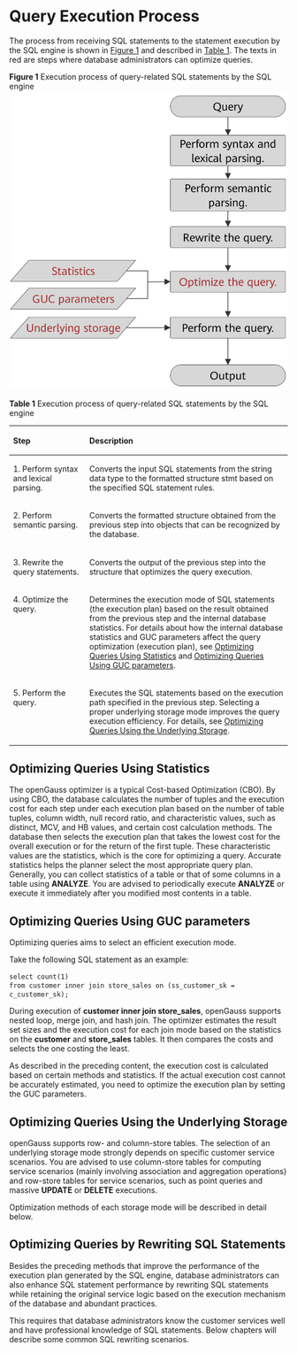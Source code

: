 # Query Execution Process<a name="EN-US_TOPIC_0289900900"></a>

The process from receiving SQL statements to the statement execution by the SQL engine is shown in  [Figure 1](#en-us_topic_0283137202_fig1295418215491)  and described in  [Table 1](#en-us_topic_0283137202_en-us_topic_0237121508_en-us_topic_0073320637_en-us_topic_0071158048_table11198623152535). The texts in red are steps where database administrators can optimize queries.

**Figure  1**  Execution process of query-related SQL statements by the SQL engine<a name="en-us_topic_0283137202_fig1295418215491"></a>  
![](figures/execution-process-of-query-related-sql-statements-by-the-sql-engine.png "execution-process-of-query-related-sql-statements-by-the-sql-engine")

**Table  1**  Execution process of query-related SQL statements by the SQL engine

<a name="en-us_topic_0283137202_en-us_topic_0237121508_en-us_topic_0073320637_en-us_topic_0071158048_table11198623152535"></a>
<table><thead align="left"><tr id="en-us_topic_0283137202_en-us_topic_0237121508_en-us_topic_0073320637_en-us_topic_0071158048_row59395253152535"><th class="cellrowborder" valign="top" width="27.400000000000002%" id="mcps1.2.3.1.1"><p id="en-us_topic_0283137202_en-us_topic_0237121508_en-us_topic_0073320637_en-us_topic_0071158048_p13922500152535"><a name="en-us_topic_0283137202_en-us_topic_0237121508_en-us_topic_0073320637_en-us_topic_0071158048_p13922500152535"></a><a name="en-us_topic_0283137202_en-us_topic_0237121508_en-us_topic_0073320637_en-us_topic_0071158048_p13922500152535"></a>Step</p>
</th>
<th class="cellrowborder" valign="top" width="72.6%" id="mcps1.2.3.1.2"><p id="en-us_topic_0283137202_en-us_topic_0237121508_en-us_topic_0073320637_en-us_topic_0071158048_p53980687152535"><a name="en-us_topic_0283137202_en-us_topic_0237121508_en-us_topic_0073320637_en-us_topic_0071158048_p53980687152535"></a><a name="en-us_topic_0283137202_en-us_topic_0237121508_en-us_topic_0073320637_en-us_topic_0071158048_p53980687152535"></a>Description</p>
</th>
</tr>
</thead>
<tbody><tr id="en-us_topic_0283137202_en-us_topic_0237121508_en-us_topic_0073320637_en-us_topic_0071158048_row16064139152535"><td class="cellrowborder" valign="top" width="27.400000000000002%" headers="mcps1.2.3.1.1 "><p id="en-us_topic_0283137202_en-us_topic_0237121508_en-us_topic_0073320637_en-us_topic_0071158048_p26126919152535"><a name="en-us_topic_0283137202_en-us_topic_0237121508_en-us_topic_0073320637_en-us_topic_0071158048_p26126919152535"></a><a name="en-us_topic_0283137202_en-us_topic_0237121508_en-us_topic_0073320637_en-us_topic_0071158048_p26126919152535"></a>1. Perform syntax and lexical parsing.</p>
</td>
<td class="cellrowborder" valign="top" width="72.6%" headers="mcps1.2.3.1.2 "><p id="en-us_topic_0283137202_en-us_topic_0237121508_en-us_topic_0073320637_en-us_topic_0071158048_p35905662152535"><a name="en-us_topic_0283137202_en-us_topic_0237121508_en-us_topic_0073320637_en-us_topic_0071158048_p35905662152535"></a><a name="en-us_topic_0283137202_en-us_topic_0237121508_en-us_topic_0073320637_en-us_topic_0071158048_p35905662152535"></a>Converts the input SQL statements from the string data type to the formatted structure stmt based on the specified SQL statement rules.</p>
</td>
</tr>
<tr id="en-us_topic_0283137202_en-us_topic_0237121508_en-us_topic_0073320637_en-us_topic_0071158048_row54715508152535"><td class="cellrowborder" valign="top" width="27.400000000000002%" headers="mcps1.2.3.1.1 "><p id="en-us_topic_0283137202_en-us_topic_0237121508_en-us_topic_0073320637_en-us_topic_0071158048_p2771186152535"><a name="en-us_topic_0283137202_en-us_topic_0237121508_en-us_topic_0073320637_en-us_topic_0071158048_p2771186152535"></a><a name="en-us_topic_0283137202_en-us_topic_0237121508_en-us_topic_0073320637_en-us_topic_0071158048_p2771186152535"></a>2. Perform semantic parsing.</p>
</td>
<td class="cellrowborder" valign="top" width="72.6%" headers="mcps1.2.3.1.2 "><p id="en-us_topic_0283137202_en-us_topic_0237121508_en-us_topic_0073320637_en-us_topic_0071158048_p23139488152535"><a name="en-us_topic_0283137202_en-us_topic_0237121508_en-us_topic_0073320637_en-us_topic_0071158048_p23139488152535"></a><a name="en-us_topic_0283137202_en-us_topic_0237121508_en-us_topic_0073320637_en-us_topic_0071158048_p23139488152535"></a>Converts the formatted structure obtained from the previous step into objects that can be recognized by the database.</p>
</td>
</tr>
<tr id="en-us_topic_0283137202_en-us_topic_0237121508_en-us_topic_0073320637_en-us_topic_0071158048_row6928800152535"><td class="cellrowborder" valign="top" width="27.400000000000002%" headers="mcps1.2.3.1.1 "><p id="en-us_topic_0283137202_en-us_topic_0237121508_en-us_topic_0073320637_en-us_topic_0071158048_p24361946152535"><a name="en-us_topic_0283137202_en-us_topic_0237121508_en-us_topic_0073320637_en-us_topic_0071158048_p24361946152535"></a><a name="en-us_topic_0283137202_en-us_topic_0237121508_en-us_topic_0073320637_en-us_topic_0071158048_p24361946152535"></a>3. Rewrite the query statements.</p>
</td>
<td class="cellrowborder" valign="top" width="72.6%" headers="mcps1.2.3.1.2 "><p id="en-us_topic_0283137202_en-us_topic_0237121508_en-us_topic_0073320637_en-us_topic_0071158048_p27160600152535"><a name="en-us_topic_0283137202_en-us_topic_0237121508_en-us_topic_0073320637_en-us_topic_0071158048_p27160600152535"></a><a name="en-us_topic_0283137202_en-us_topic_0237121508_en-us_topic_0073320637_en-us_topic_0071158048_p27160600152535"></a>Converts the output of the previous step into the structure that optimizes the query execution.</p>
</td>
</tr>
<tr id="en-us_topic_0283137202_en-us_topic_0237121508_en-us_topic_0073320637_en-us_topic_0071158048_row43118812152535"><td class="cellrowborder" valign="top" width="27.400000000000002%" headers="mcps1.2.3.1.1 "><p id="en-us_topic_0283137202_en-us_topic_0237121508_en-us_topic_0073320637_en-us_topic_0071158048_p2962908152535"><a name="en-us_topic_0283137202_en-us_topic_0237121508_en-us_topic_0073320637_en-us_topic_0071158048_p2962908152535"></a><a name="en-us_topic_0283137202_en-us_topic_0237121508_en-us_topic_0073320637_en-us_topic_0071158048_p2962908152535"></a>4. Optimize the query.</p>
</td>
<td class="cellrowborder" valign="top" width="72.6%" headers="mcps1.2.3.1.2 "><p id="en-us_topic_0283137202_en-us_topic_0237121508_en-us_topic_0073320637_en-us_topic_0071158048_p38669013152535"><a name="en-us_topic_0283137202_en-us_topic_0237121508_en-us_topic_0073320637_en-us_topic_0071158048_p38669013152535"></a><a name="en-us_topic_0283137202_en-us_topic_0237121508_en-us_topic_0073320637_en-us_topic_0071158048_p38669013152535"></a>Determines the execution mode of SQL statements (the execution plan) based on the result obtained from the previous step and the internal database statistics. For details about how the internal database statistics and GUC parameters affect the query optimization (execution plan), see <a href="#en-us_topic_0283137202_en-us_topic_0237121508_en-us_topic_0073320637_en-us_topic_0071158048_section4423891162533">Optimizing Queries Using Statistics</a> and <a href="#en-us_topic_0283137202_en-us_topic_0237121508_en-us_topic_0073320637_en-us_topic_0071158048_section31995703163247">Optimizing Queries Using GUC parameters</a>.</p>
</td>
</tr>
<tr id="en-us_topic_0283137202_en-us_topic_0237121508_en-us_topic_0073320637_en-us_topic_0071158048_row12476798152535"><td class="cellrowborder" valign="top" width="27.400000000000002%" headers="mcps1.2.3.1.1 "><p id="en-us_topic_0283137202_en-us_topic_0237121508_en-us_topic_0073320637_en-us_topic_0071158048_p3987678152535"><a name="en-us_topic_0283137202_en-us_topic_0237121508_en-us_topic_0073320637_en-us_topic_0071158048_p3987678152535"></a><a name="en-us_topic_0283137202_en-us_topic_0237121508_en-us_topic_0073320637_en-us_topic_0071158048_p3987678152535"></a>5. Perform the query.</p>
</td>
<td class="cellrowborder" valign="top" width="72.6%" headers="mcps1.2.3.1.2 "><p id="en-us_topic_0283137202_en-us_topic_0237121508_en-us_topic_0073320637_en-us_topic_0071158048_p54566474152535"><a name="en-us_topic_0283137202_en-us_topic_0237121508_en-us_topic_0073320637_en-us_topic_0071158048_p54566474152535"></a><a name="en-us_topic_0283137202_en-us_topic_0237121508_en-us_topic_0073320637_en-us_topic_0071158048_p54566474152535"></a>Executes the SQL statements based on the execution path specified in the previous step. Selecting a proper underlying storage mode improves the query execution efficiency. For details, see <a href="#en-us_topic_0283137202_en-us_topic_0237121508_en-us_topic_0073320637_en-us_topic_0071158048_section46729206162627">Optimizing Queries Using the Underlying Storage</a>.</p>
</td>
</tr>
</tbody>
</table>

## Optimizing Queries Using Statistics<a name="en-us_topic_0283137202_en-us_topic_0237121508_en-us_topic_0073320637_en-us_topic_0071158048_section4423891162533"></a>

The openGauss optimizer is a typical Cost-based Optimization \(CBO\). By using CBO, the database calculates the number of tuples and the execution cost for each step under each execution plan based on the number of table tuples, column width, null record ratio, and characteristic values, such as distinct, MCV, and HB values, and certain cost calculation methods. The database then selects the execution plan that takes the lowest cost for the overall execution or for the return of the first tuple. These characteristic values are the statistics, which is the core for optimizing a query. Accurate statistics helps the planner select the most appropriate query plan. Generally, you can collect statistics of a table or that of some columns in a table using  **ANALYZE**. You are advised to periodically execute  **ANALYZE**  or execute it immediately after you modified most contents in a table.

## Optimizing Queries Using GUC parameters<a name="en-us_topic_0283137202_en-us_topic_0237121508_en-us_topic_0073320637_en-us_topic_0071158048_section31995703163247"></a>

Optimizing queries aims to select an efficient execution mode.

Take the following SQL statement as an example:

```
select count(1) 
from customer inner join store_sales on (ss_customer_sk = c_customer_sk);
```

During execution of  **customer inner join store\_sales**, openGauss supports nested loop, merge join, and hash join. The optimizer estimates the result set sizes and the execution cost for each join mode based on the statistics on the  **customer**  and  **store\_sales**  tables. It then compares the costs and selects the one costing the least.

As described in the preceding content, the execution cost is calculated based on certain methods and statistics. If the actual execution cost cannot be accurately estimated, you need to optimize the execution plan by setting the GUC parameters.

## Optimizing Queries Using the Underlying Storage<a name="en-us_topic_0283137202_en-us_topic_0237121508_en-us_topic_0073320637_en-us_topic_0071158048_section46729206162627"></a>

openGauss supports row- and column-store tables. The selection of an underlying storage mode strongly depends on specific customer service scenarios. You are advised to use column-store tables for computing service scenarios \(mainly involving association and aggregation operations\) and row-store tables for service scenarios, such as point queries and massive  **UPDATE**  or  **DELETE**  executions.

Optimization methods of each storage mode will be described in detail below.

## Optimizing Queries by Rewriting SQL Statements<a name="en-us_topic_0283137202_en-us_topic_0237121508_en-us_topic_0073320637_en-us_topic_0071158048_section29538542162942"></a>

Besides the preceding methods that improve the performance of the execution plan generated by the SQL engine, database administrators can also enhance SQL statement performance by rewriting SQL statements while retaining the original service logic based on the execution mechanism of the database and abundant practices.

This requires that database administrators know the customer services well and have professional knowledge of SQL statements. Below chapters will describe some common SQL rewriting scenarios.

